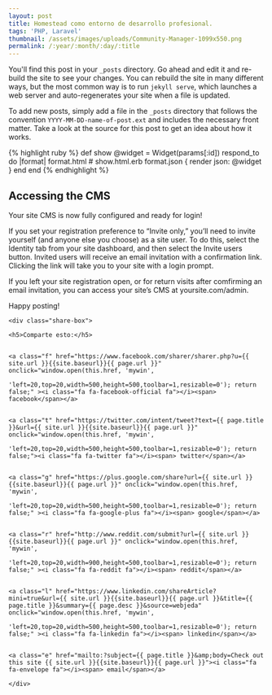 ```yaml
---
layout: post
title: Homestead como entorno de desarrollo profesional.
tags: 'PHP, Laravel'
thumbnail: /assets/images/uploads/Community-Manager-1099x550.png
permalink: /:year/:month/:day/:title
---
```

You'll find this post in your `_posts` directory. Go ahead and edit it and re-build
the site to see your changes. You can rebuild the site in many different ways, but
the most common way is to run `jekyll serve`, which launches a web server and
auto-regenerates your site when a file is updated.

To add new posts, simply add a file in the `_posts` directory that follows the
convention `YYYY-MM-DD-name-of-post.ext` and includes the necessary front matter.
Take a look at the source for this post to get an idea about how it works.

{% highlight ruby %}
def show
  @widget = Widget(params[:id])
  respond_to do |format|
    format.html # show.html.erb
    format.json { render json: @widget }
  end
end
{% endhighlight %}

<script src="https://gist.github.com/ismaeldevmw/be5afff123ac9f36c9f3177861feb40a.js"></script>

## Accessing the CMS

Your site CMS is now fully configured and ready for login!

If you set your registration preference to “Invite only,” you’ll need to invite yourself (and anyone else you choose) as a site user. To do this, select the Identity tab from your site dashboard, and then select the Invite users button. Invited users will receive an email invitation with a confirmation link. Clicking the link will take you to your site with a login prompt.

If you left your site registration open, or for return visits after comfirming an email invitation, you can access your site’s CMS at yoursite.com/admin.

Happy posting!



```
<div class="share-box">
```

```
<h5>Comparte esto:</h5>
```

```

```

```
<a class="f" href="https://www.facebook.com/sharer/sharer.php?u={{ site.url }}{{site.baseurl}}{{ page.url }}" onclick="window.open(this.href, 'mywin',
```

```
'left=20,top=20,width=500,height=500,toolbar=1,resizable=0'); return false;" ><i class="fa fa-facebook-official fa"></i><span> facebook</span></a>
```

```

```

```
<a class="t" href="https://twitter.com/intent/tweet?text={{ page.title }}&url={{ site.url }}{{site.baseurl}}{{ page.url }}" onclick="window.open(this.href, 'mywin',
```

```
'left=20,top=20,width=500,height=500,toolbar=1,resizable=0'); return false;"><i class="fa fa-twitter fa"></i><span> twitter</span></a>
```

```

```

```
<a class="g" href="https://plus.google.com/share?url={{ site.url }}{{site.baseurl}}{{ page.url }}" onclick="window.open(this.href, 'mywin',
```

```
'left=20,top=20,width=500,height=500,toolbar=1,resizable=0'); return false;" ><i class="fa fa-google-plus fa"></i><span> google</span></a>
```

```

```

```
<a class="r" href="http://www.reddit.com/submit?url={{ site.url }}{{site.baseurl}}{{ page.url }}" onclick="window.open(this.href, 'mywin',
```

```
'left=20,top=20,width=900,height=500,toolbar=1,resizable=0'); return false;" ><i class="fa fa-reddit fa"></i><span> reddit</span></a>
```

```

```

```
<a class="l" href="https://www.linkedin.com/shareArticle?mini=true&url={{ site.url }}{{site.baseurl}}{{ page.url }}&title={{ page.title }}&summary={{ page.desc }}&source=webjeda" onclick="window.open(this.href, 'mywin',
```

```
'left=20,top=20,width=500,height=500,toolbar=1,resizable=0'); return false;" ><i class="fa fa-linkedin fa"></i><span> linkedin</span></a>
```

```

```

```
<a class="e" href="mailto:?subject={{ page.title }}&amp;body=Check out this site {{ site.url }}{{site.baseurl}}{{ page.url }}"><i class="fa fa-envelope fa"></i><span> email</span></a>
```

```
</div>
```

